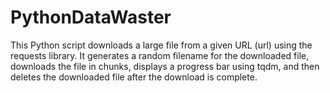 # PythonDataWaster

This Python script downloads a large file from a given URL (url) using the requests library. It generates a random filename for the downloaded file, downloads the file in chunks, displays a progress bar using tqdm, and then deletes the downloaded file after the download is complete.
